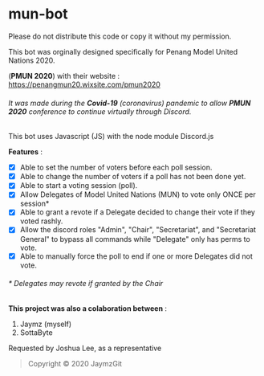 # mun-bot
Please do not distribute this code or copy it without my permission.

This bot was orginally designed specifically for Penang Model United Nations 2020.

(**PMUN 2020**) with their website : https://penangmun20.wixsite.com/pmun2020
###### It was made during the **Covid-19** (coronavirus) pandemic to allow **PMUN 2020** conference to continue virtually through Discord.
This bot uses Javascript (JS) with the node module Discord.js

**Features** :
- [x] Able to set the number of voters before each poll session. 
- [x] Able to change the number of voters if a poll has not been done yet.
- [x] Able to start a voting session (poll).
- [x] Allow Delegates of Model United Nations (MUN) to vote only ONCE per session*
- [x] Able to grant a revote if a Delegate decided to change their vote if they voted rashly.
- [x] Allow the discord roles "Admin", "Chair", "Secretariat", and "Secretariat General" to bypass all commands while "Delegate" only has perms to vote.
- [x] Able to manually force the poll to end if one or more Delegates did not vote.
###### \* Delegates may revote if granted by the Chair

**This project was also a colaboration between** :
1. Jaymz (myself)
2. SottaByte

Requested by Joshua Lee, as a representative 
> Copyright © 2020 JaymzGit


